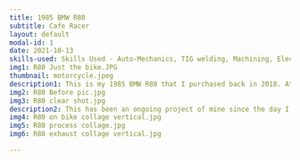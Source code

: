 ```yaml
---
title: 1985 BMW R80
subtitle: Cafe Racer
layout: default
modal-id: 1
date: 2021-10-13
skills-used: Skills Used - Auto-Mechanics, TIG welding, Machining, Electrical Wiring, Design
img1: R80 Just the bike.JPG
thumbnail: motorcycle.jpeg
description1: This is my 1985 BMW R80 that I purchased back in 2018. At the time, I knew nothing about mechanics, cars, motorcycles etc. It was my senior year in college, and I was in an internal combustion engines class. As a group project for the class, a friend and I rebuilt the top end of his dirt bike engine with some upgrades. This was my first glimpse into motorcycles and engines. After I graduated, I decided that I wanted a bike of my own to tinker with and ride. I was drawn to the cafe racer style that I had seen on the internet but as I looked into this further, I learned that the mantra of this genre of motorcycles is "built not bought". In other words, if I wanted one of these, I would have to build it myself. Cafe racer is a term that has grown to capture many variations of custom motorcycles. To me, the essence of it is to take an old, cheap, "donor" bike and give it a new lease on life. Make it faster. Make it lighter. Make it more reliable. Make it look good. 
img2: R80 Before pic.jpg
img3: R80 clear shot.jpg
description2: This has been an ongoing project of mine since the day I bought it and I have done more to it than I can remember. Some of the notable changes made are as follows. Front suspension and brake upgrades from a modern sport bike. Rebuilt and refurbished engine. Everything checked to be within spec. Replaced all seals, bearings, and worn components. New body work to reduce weight and achieve the cafe racer look. Modernized electronics with LED lighting, Li-ion battery, solid-state relay, digital speedo, etc. Custom stainless-steel exhaust designed and fabricated to reduce weight and achieve cafe racer look. Custom fabricated components throughout. Foot pegs, brackets, license plate mount, seat pan, etc.
img4: R80 on bike collage vertical.jpg 
img5: R80 process collage.jpg
img6: R80 exhaust collage vertical.jpg

---
```

